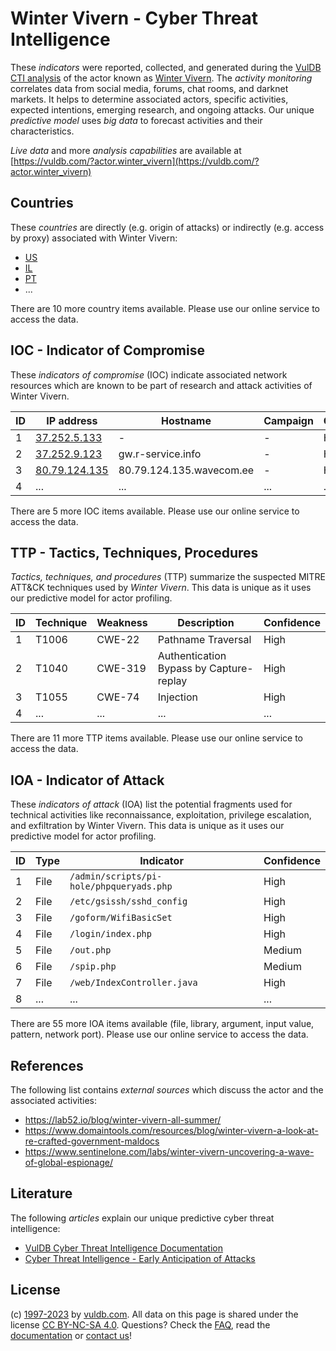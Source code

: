 # Winter Vivern - Cyber Threat Intelligence

These _indicators_ were reported, collected, and generated during the [VulDB CTI analysis](https://vuldb.com/?kb.cti) of the actor known as [Winter Vivern](https://vuldb.com/?actor.winter_vivern). The _activity monitoring_ correlates data from social media, forums, chat rooms, and darknet markets. It helps to determine associated actors, specific activities, expected intentions, emerging research, and ongoing attacks. Our unique _predictive model_ uses _big data_ to forecast activities and their characteristics.

_Live data_ and more _analysis capabilities_ are available at [https://vuldb.com/?actor.winter_vivern](https://vuldb.com/?actor.winter_vivern)

## Countries

These _countries_ are directly (e.g. origin of attacks) or indirectly (e.g. access by proxy) associated with Winter Vivern:

* [US](https://vuldb.com/?country.us)
* [IL](https://vuldb.com/?country.il)
* [PT](https://vuldb.com/?country.pt)
* ...

There are 10 more country items available. Please use our online service to access the data.

## IOC - Indicator of Compromise

These _indicators of compromise_ (IOC) indicate associated network resources which are known to be part of research and attack activities of Winter Vivern.

ID | IP address | Hostname | Campaign | Confidence
-- | ---------- | -------- | -------- | ----------
1 | [37.252.5.133](https://vuldb.com/?ip.37.252.5.133) | - | - | High
2 | [37.252.9.123](https://vuldb.com/?ip.37.252.9.123) | gw.r-service.info | - | High
3 | [80.79.124.135](https://vuldb.com/?ip.80.79.124.135) | 80.79.124.135.wavecom.ee | - | High
4 | ... | ... | ... | ...

There are 5 more IOC items available. Please use our online service to access the data.

## TTP - Tactics, Techniques, Procedures

_Tactics, techniques, and procedures_ (TTP) summarize the suspected MITRE ATT&CK techniques used by _Winter Vivern_. This data is unique as it uses our predictive model for actor profiling.

ID | Technique | Weakness | Description | Confidence
-- | --------- | -------- | ----------- | ----------
1 | T1006 | CWE-22 | Pathname Traversal | High
2 | T1040 | CWE-319 | Authentication Bypass by Capture-replay | High
3 | T1055 | CWE-74 | Injection | High
4 | ... | ... | ... | ...

There are 11 more TTP items available. Please use our online service to access the data.

## IOA - Indicator of Attack

These _indicators of attack_ (IOA) list the potential fragments used for technical activities like reconnaissance, exploitation, privilege escalation, and exfiltration by Winter Vivern. This data is unique as it uses our predictive model for actor profiling.

ID | Type | Indicator | Confidence
-- | ---- | --------- | ----------
1 | File | `/admin/scripts/pi-hole/phpqueryads.php` | High
2 | File | `/etc/gsissh/sshd_config` | High
3 | File | `/goform/WifiBasicSet` | High
4 | File | `/login/index.php` | High
5 | File | `/out.php` | Medium
6 | File | `/spip.php` | Medium
7 | File | `/web/IndexController.java` | High
8 | ... | ... | ...

There are 55 more IOA items available (file, library, argument, input value, pattern, network port). Please use our online service to access the data.

## References

The following list contains _external sources_ which discuss the actor and the associated activities:

* https://lab52.io/blog/winter-vivern-all-summer/
* https://www.domaintools.com/resources/blog/winter-vivern-a-look-at-re-crafted-government-maldocs
* https://www.sentinelone.com/labs/winter-vivern-uncovering-a-wave-of-global-espionage/

## Literature

The following _articles_ explain our unique predictive cyber threat intelligence:

* [VulDB Cyber Threat Intelligence Documentation](https://vuldb.com/?kb.cti)
* [Cyber Threat Intelligence - Early Anticipation of Attacks](https://www.scip.ch/en/?labs.20201022)

## License

(c) [1997-2023](https://vuldb.com/?kb.changelog) by [vuldb.com](https://vuldb.com/?kb.about). All data on this page is shared under the license [CC BY-NC-SA 4.0](https://creativecommons.org/licenses/by-nc-sa/4.0/). Questions? Check the [FAQ](https://vuldb.com/?kb.faq), read the [documentation](https://vuldb.com/?kb) or [contact us](https://vuldb.com/?contact)!
